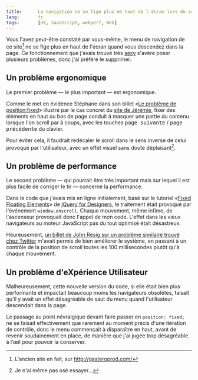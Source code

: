 ```yaml
--- 
title:      La navigation ne se fige plus en haut de l'écran lors du scroll 
lang:       fr 
tags:       [UX, JavaScript, webperf, Web]
---
```


Vous l'avez peut-être constaté par vous-même, le menu de navigation de ce site[^ancien] ne se fige plus en haut de l'écran quand vous descendez dans la page. Ce fonctionnement que j'avais trouvé très [sexy](/2009/12/un-menu-de-navigation-toujours-visible.html) s'avère poser plusieurs problèmes, donc j'ai préféré le supprimer.

[^ancien]: L'ancien site en fait, sur http://gasteroprod.com/

## Un problème ergonomique

Le premier problème — le plus important — est ergonomique.

Comme le met en évidence Stéphane dans son billet «[Le problème de position:fixed](http://www.nota-bene.org/Le-probleme-de-position-fixed)» illustré par le cas concret du [site de Jérémie](http://jeremie.patonnier.net/), fixer des éléments en haut ou bas de page conduit à masquer une partie du contenu lorsque l'on scroll par à coups, avec les touches <kbd>page suivante</kbd> / <kbd>page précédente</kbd> du clavier.

Pour éviter cela, il faudrait redécaler le scroll dans le sens inverse de celui provoqué par l'utilisateur, avec un effet visuel sans doute déplaisant[^1].

[^1]: Je n'ai même pas osé essayer...

## Un problème de performance

Le second problème — qui pourrait être très important mais sur lequel il est plus facile de corriger le tir — concerne la performance.

Dans le code que j'avais mis en ligne initialement, basé sur le tutoriel «[Fixed Floating Elements](http://jqueryfordesigners.com/fixed-floating-elements/)» de [jQuery for Designers](http://jqueryfordesigners.com/), le traitement était provoqué par l'événement `window.onscroll`. Chaque mouvement, même infime, de l'ascenseur provoquait donc l'appel de mon code. L'effet dans les vieux navigateurs au moteur JavaScript pas du tout optimisé était désastreux.

Heureusement, [un billet de John Resig sur un problème similaire trouvé chez Twitter](http://ejohn.org/blog/learning-from-twitter/) m'avait permis de bien améliorer le système, en passant à un contrôle de la position de *scroll* toutes les 100 millisecondes plutôt qu'à chaque mouvement.

## Un problème d'eXpérience Utilisateur

Malheureusement, cette nouvelle version du code, si elle était bien plus performante et impactait beaucoup moins les navigateurs obsolètes, faisait qu'il y avait un effet désagréable de saut du menu quand l'utilisateur descendait dans la page.

Le passage au point névralgique devant faire passer en `position: fixed;` ne se faisait effectivement que rarement au moment précis d'une itération de contrôle, donc le menu commençait à disparaître en haut, avant de revenir soudainement en place, de manière que j'ai jugée trop désagréable à l’œil pour pouvoir la conserver.

